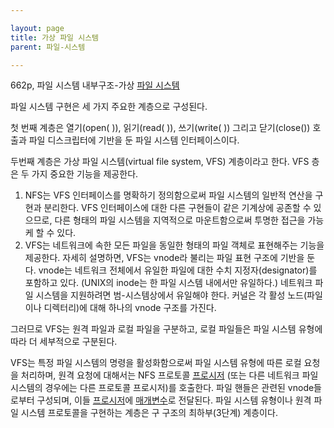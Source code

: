 ```yaml
---

layout: page
title: 가상 파일 시스템
parent: 파일-시스템

---
```



662p, 파일 시스템 내부구조-가상 [파일 시스템](파일-시스템.md)

파일 시스템 구현은 세 가지 주요한 계층으로 구성된다.

첫 번째 계층은 열기(open( )), 읽기(read( )), 쓰기(write( )) 그리고 닫기(close()) 호출과 파일 디스크립터에 기반을 둔 파일 시스템 인터페이스이다.

두번째 계층은 가상 파일 시스템(virtual file system, VFS) 계층이라고 한다.
VFS 층은 두 가지 중요한 기능을 제공한다.

1. NFS는 VFS 인터페이스를 명확하기 정의함으로써 파일 시스템의 일반적 연산을 구현과 분리한다. VFS 인터페이스에 대한 다른 구현들이 같은 기계상에 공존할 수 있으므로, 다른 형태의 파일 시스템을 지역적으로 마운트함으로써 투명한 접근을 가능케 할 수 있다.
2. VFS는 네트워크에 속한 모든 파일을 동일한 형태의 파일 객체로 표현해주는 기능을 제공한다. 자세히 설명하면, VFS는 vnode라 불리는 파일 표현 구조에 기반을 둔다. vnode는 네트워크 전체에서 유일한 파일에 대한 수치 지정자(designator)를 포함하고 있다. (UNIX의 inode는 한 파일 시스템 내에서만 유일하다.) 네트워크 파일 시스템을 지원하려면 범-시스템상에서 유일해야 한다. 커널은 각 활성 노드(파일이나 디렉터리)에 대해 하나의 vnode 구조를 가진다.

그러므로 VFS는 원격 파일과 로컬 파일을 구분하고, 로컬 파일들은 파일 시스템 유형에 따라 더 세부적으로 구분된다.

VFS는 특정 파일 시스템의 명령을 활성화함으로써 파일 시스템 유형에 따른 로컬 요청을 처리하며, 원격 요청에 대해서는 NFS 프로토콜 [프로시저](프로시저.md) (또는 다른 네트워크 파일 시스템의 경우에는 다른 프로토콜 프로시저)를 호출한다.
파일 핸들은 관련된 vnode들로부터 구성되며, 이들 [프로시저](프로시저.md)에 [매개변수](매개변수.md)로 전달된다. 파일 시스템 유형이나 원격 파일 시스템 프로토콜을 구현하는 계층은 구 구조의 최하부(3단계) 계층이다.
